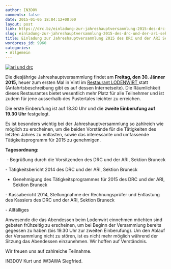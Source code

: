 ```yaml
---
author: IN3DOV
comments: false
date: 2015-01-05 18:04:12+00:00
layout: post
link: https://drc.bz/einladung-zur-jahreshauptversammlung-2015-des-drc-und-der-ari-sektion-bruneck/
slug: einladung-zur-jahreshauptversammlung-2015-des-drc-und-der-ari-sektion-bruneck
title: Einladung zur Jahreshauptversammlung 2015 des DRC und der ARI Sektion Bruneck
wordpress_id: 9960
categories:
- Allgemein
---
```


[![ari und drc](https://drc.bz/wp-content/uploads/2015/01/ari-und-drc.jpg)](https://drc.bz/wp-content/uploads/2015/01/ari-und-drc.jpg)




Die diesjährige Jahreshauptversammlung findet am **Freitag, den 30. Jänner 2015,** heuer zum ersten Mal in Vintl im [Restaurant LODENWIRT ](http://www.lodenwirt.com/wellness-hotel-dolomiten-suedtirol-p1.html)statt (Anfahrtsbeschreibung gibt es auf dessen Internetseite). Die Räumlichkeit dieses Restaurantes bietet wesentlich mehr Platz für alle Teilnehmer und ist zudem für jene ausserhalb des Pustertales leichter zu erreichen.




Die erste Einberufung ist auf 18.30 Uhr und die **zweite Einberufung auf 19.30 Uhr** festgelegt.




Es ist besonders wichtig bei der Jahreshauptversammlung so zahlreich wie möglich zu erscheinen, um die beiden Vorstände für die Tätigkeiten des letzten Jahres zu entlasten, sowie das interessante und umfassende Tätigkeitsprogramm für 2015 zu genehmigen.




**Tagesordnung:**




 - Begrüßung durch die Vorsitzenden des DRC und der ARI, Sektion Bruneck




- Tätigkeitsbericht 2014 des DRC und der ARI, Sektion Bruneck




- Genehmigung des Tätigkeitsprogrammes für 2015 des DRC und der ARI, Sektion Bruneck




- Kassabericht 2014, Stellungnahme der Rechnungsprüfer und Entlastung des Kassiers des DRC und der ARI, Sektion Bruneck




- Allfälliges




Anwesende die das Abendessen beim Lodenwirt einnehmen möchten sind gebeten frühzeitig zu erscheinen, um bei Beginn der Versammlung bereits gegessen zu haben (bis 19.30 Uhr zur zweiten Einberufung). Um den Ablauf der Versammlung nicht zu stören, ist es nicht mehr möglich während der Sitzung das Abendessen einzunehmen. Wir hoffen auf Verständnis.




Wir freuen uns auf zahlreiche Teilnahme.




IN3DOV Kurt und IW3AWA Siegfried.
